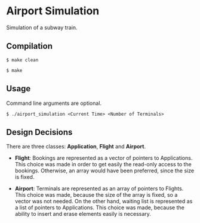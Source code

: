 # Airport Simulation
Simulation of a subway train.

## Compilation
`$ make clean`

`$ make`

## Usage
Command line arguments are optional.

`$ ./airport_simulation <Current Time> <Number of Terminals>`

## Design Decisions
There are three classes: **Application**, **Flight** and **Airport**.
-  **Flight**:
  Bookings are represented as a vector of pointers to Applications. This choice was made in order to get easily the read-only access to the bookings. Otherwise, an array would have been preferred, since the size is fixed.

- **Airport**:
  Terminals are represented as an array of pointers to Flights. This choice was made, because the size of the array is fixed, so a vector was not needed.
  On the other hand, waiting list is represented as a list of pointers to Applications. This choice was made, because the ability to insert and erase elements easily is necessary.
